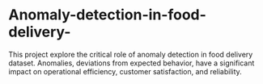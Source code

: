 # Anomaly-detection-in-food-delivery-
This project explore the critical role of anomaly detection in food delivery dataset. Anomalies, deviations from expected behavior, have a significant impact on operational efficiency, customer satisfaction, and reliability.
